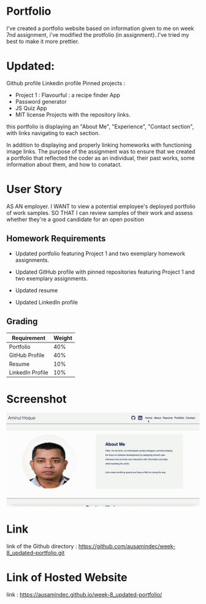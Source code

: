 # Portfolio
I've created a portfolio website based on information given to me on week 7nd assignment, i've modified the protfolio
(in assignment)..I've tried my best to make it more prettier.

# Updated:
Github profile
Linkedin profile
Pinned projects : 
- Project 1 : Flavourful : a recipe finder App
- Password generator
- JS Quiz App
- MIT license
Projects with the repository links.


this portfolio is displaying an "About Me", "Experience", "Contact section", with links navigating to each section. 

In addition to displaying and properly linking homeworks with functioning image links. The purpose of the assignment was to ensure that we created a portfolio that reflected the coder as an individual, their past works, some information about them, and how to conatact.

# User Story

AS AN employer. I WANT to view a potential employee's deployed portfolio of work samples. SO THAT I can review samples of their work and assess whether they're a good candidate for an open position

## Homework Requirements

* Updated portfolio featuring Project 1 and two exemplary homework assignments.

* Updated GitHub profile with pinned repositories featuring Project 1 and two exemplary assignments.

* Updated resume

* Updated LinkedIn profile

## Grading

| Requirement      | Weight |
| ---------------- | ------ |
| Portfolio        | 40%    |
| GitHub Profile   | 40%    |
| Resume           | 10%    |
| LinkedIn Profile | 10%    |


# Screenshot
![Watch the video](./assests/images/videoWalkthrogh.gif)



# Link
link of the Github directory : https://github.com/ausamindec/week-8_updated-portfolio.git

# Link of Hosted Website
link : https://ausamindec.github.io/week-8_updated-portfolio/
